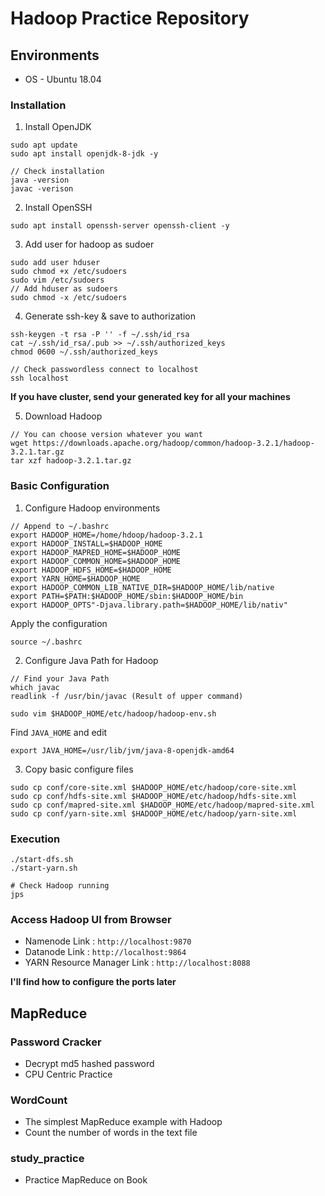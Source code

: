 # Hadoop Practice Repository

## Environments
- OS - Ubuntu 18.04
### Installation
1. Install OpenJDK
```shell
sudo apt update
sudo apt install openjdk-8-jdk -y

// Check installation
java -version
javac -verison
```
2. Install OpenSSH
```shell
sudo apt install openssh-server openssh-client -y
```
3. Add user for hadoop as sudoer
```shell
sudo add user hduser
sudo chmod +x /etc/sudoers
sudo vim /etc/sudoers
// Add hduser as sudoers
sudo chmod -x /etc/sudoers
```
4. Generate ssh-key & save to authorization
```shell
ssh-keygen -t rsa -P '' -f ~/.ssh/id_rsa
cat ~/.ssh/id_rsa/.pub >> ~/.ssh/authorized_keys
chmod 0600 ~/.ssh/authorized_keys

// Check passwordless connect to localhost
ssh localhost
```

**If you have cluster, send your generated key for all your machines**

5. Download Hadoop
```shell
// You can choose version whatever you want
wget https://downloads.apache.org/hadoop/common/hadoop-3.2.1/hadoop-3.2.1.tar.gz
tar xzf hadoop-3.2.1.tar.gz
```
### Basic Configuration
1. Configure Hadoop environments
```vim
// Append to ~/.bashrc
export HADOOP_HOME=/home/hdoop/hadoop-3.2.1
export HADOOP_INSTALL=$HADOOP_HOME
export HADOOP_MAPRED_HOME=$HADOOP_HOME
export HADOOP_COMMON_HOME=$HADOOP_HOME
export HADOOP_HDFS_HOME=$HADOOP_HOME
export YARN_HOME=$HADOOP_HOME
export HADOOP_COMMON_LIB_NATIVE_DIR=$HADOOP_HOME/lib/native
export PATH=$PATH:$HADOOP_HOME/sbin:$HADOOP_HOME/bin
export HADOOP_OPTS"-Djava.library.path=$HADOOP_HOME/lib/nativ"
```
Apply the configuration
```shell
source ~/.bashrc
```
2. Configure Java Path for Hadoop
```shell
// Find your Java Path
which javac
readlink -f /usr/bin/javac (Result of upper command)
```
```shell
sudo vim $HADOOP_HOME/etc/hadoop/hadoop-env.sh
```
Find `JAVA_HOME` and edit
```vim
export JAVA_HOME=/usr/lib/jvm/java-8-openjdk-amd64
```
3. Copy basic configure files
```shell
sudo cp conf/core-site.xml $HADOOP_HOME/etc/hadoop/core-site.xml
sudo cp conf/hdfs-site.xml $HADOOP_HOME/etc/hadoop/hdfs-site.xml
sudo cp conf/mapred-site.xml $HADOOP_HOME/etc/hadoop/mapred-site.xml
sudo cp conf/yarn-site.xml $HADOOP_HOME/etc/hadoop/yarn-site.xml
```
### Execution
```shell
./start-dfs.sh
./start-yarn.sh

# Check Hadoop running
jps
```
### Access Hadoop UI from Browser
- Namenode Link : `http://localhost:9870`
- Datanode Link : `http://localhost:9864`
- YARN Resource Manager Link : `http://localhost:8088`

**I'll find how to configure the ports later**

## MapReduce
### Password Cracker
- Decrypt md5 hashed password
- CPU Centric Practice
### WordCount
- The simplest MapReduce example with Hadoop
- Count the number of words in the text file
### study_practice
- Practice MapReduce on Book
